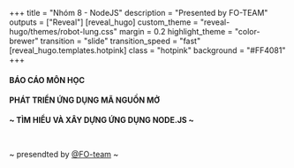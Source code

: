 +++
title = "Nhóm 8 - NodeJS"
description = "Presented by FO-TEAM"
outputs = ["Reveal"]
[reveal_hugo]
custom_theme = "reveal-hugo/themes/robot-lung.css"
margin = 0.2
highlight_theme = "color-brewer"
transition = "slide"
transition_speed = "fast"
[reveal_hugo.templates.hotpink]
class = "hotpink"
background = "#FF4081"
+++
#### BÁO CÁO MÔN HỌC

#### PHÁT TRIỂN ỨNG DỤNG MÃ NGUỒN MỞ

**~ TÌM HIỂU VÀ XÂY DỰNG ỨNG DỤNG NODE.JS ~**

<br>

~ presendted by [@FO-team](https://dzello.com/) ~